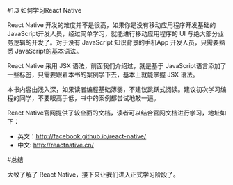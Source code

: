 #1.3 如何学习React Native

React Native 开发的难度并不是很高，如果你是没有移动应用程序开发基础的JavaScript开发人员，经过简单学习，就能进行移动应用程序的 UI 与绝大部分业务逻辑的开发了。对于没有 JavaScript 知识背景的手机App 开发人员，只需要熟悉 JavaScript的基本语法。

React Native 采用 JSX 语法，前面我们介绍过，就是基于 JavaScript语言添加了一些标签，只需要跟着本书的案例学下去，基本上就能掌握 JSX 语法。

本书内容由浅入深，如果读者编程基础薄弱，不建议跳跃式阅读。建议初次学习编程的同学，不要眼高手低，书中的案例都尝试地敲一遍。

React Native官网提供了较全面的文档，读者可以结合官网文档进行学习，地址如下：

* 英文：http://facebook.github.io/react-native/
* 中文: http://reactnative.cn/


#总结

大致了解了 React Native，接下来让我们进入正式学习阶段了。